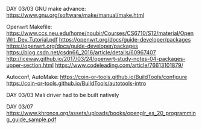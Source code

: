 DAY 03/03
GNU make advance:
https://www.gnu.org/software/make/manual/make.html

Openwrt Makefile:
https://www.ccs.neu.edu/home/noubir/Courses/CS6710/S12/material/OpenWrt_Dev_Tutorial.pdf
https://openwrt.org/docs/guide-developer/packages
https://openwrt.org/docs/guide-developer/packages
https://blog.csdn.net/csdn66_2016/article/details/60967407
http://iceway.github.io/2017/03/24/openwrt-study-notes-04-packages-upper-section.html
https://www.codeleading.com/article/76613101879/

Autoconf, AutoMake:
https://coin-or-tools.github.io/BuildTools/configure
https://coin-or-tools.github.io/BuildTools/autotools-intro


DAY 03/03
Mali driver had to be built natively

DAY 03/07
https://www.khronos.org/assets/uploads/books/openglr_es_20_programming_guide_sample.pdf
